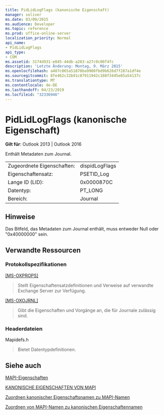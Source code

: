 ```yaml
---
title: PidLidLogFlags (kanonische Eigenschaft)
manager: soliver
ms.date: 03/09/2015
ms.audience: Developer
ms.topic: reference
ms.prod: office-online-server
localization_priority: Normal
api_name:
- PidLidLogFlags
api_type:
- COM
ms.assetid: 3174d931-e045-44db-a203-a27c9c00f4fc
description: 'Letzte Änderung: Montag, 9. März 2015'
ms.openlocfilehash: a407c065a51870ba9908fbd9b626d7f287a1df4e
ms.sourcegitcommit: 8fe462c32b91c87911942c188f3445e85a54137c
ms.translationtype: MT
ms.contentlocale: de-DE
ms.lasthandoff: 04/23/2019
ms.locfileid: "32336946"
---
```

# <a name="pidlidlogflags-canonical-property"></a>PidLidLogFlags (kanonische Eigenschaft)

  
  
**Gilt für**: Outlook 2013 | Outlook 2016 
  
Enthält Metadaten zum Journal.
  
|||
|:-----|:-----|
|Zugeordnete Eigenschaften:  <br/> |dispidLogFlags  <br/> |
|Eigenschaftensatz:  <br/> |PSETID_Log  <br/> |
|Lange ID (LID):  <br/> |0x0000870C  <br/> |
|Datentyp:  <br/> |PT_LONG  <br/> |
|Bereich:  <br/> |Journal  <br/> |
   
## <a name="remarks"></a>Hinweise

Das Bitfeld, das Metadaten zum Journal enthält, muss entweder Null oder "0x40000000" sein.
  
## <a name="related-resources"></a>Verwandte Ressourcen

### <a name="protocol-specifications"></a>Protokollspezifikationen

[[MS-OXPROPS]](https://msdn.microsoft.com/library/f6ab1613-aefe-447d-a49c-18217230b148%28Office.15%29.aspx)
  
> Stellt Eigenschaftensatzdefinitionen und Verweise auf verwandte Exchange Server zur Verfügung.
    
[[MS-OXOJRNL]](https://msdn.microsoft.com/library/2aa04fd2-0f36-4ce4-9178-c0fc70aa8d43%28Office.15%29.aspx)
  
> Gibt die Eigenschaften und Vorgänge an, die für Journale zulässig sind.
    
### <a name="header-files"></a>Headerdateien

Mapidefs.h
  
> Bietet Datentypdefinitionen.
    
## <a name="see-also"></a>Siehe auch



[MAPI-Eigenschaften](mapi-properties.md)
  
[KANONISCHE EIGENSCHAFTEN VON MAPI](mapi-canonical-properties.md)
  
[Zuordnen kanonischer Eigenschaftsnamen zu MAPI-Namen](mapping-canonical-property-names-to-mapi-names.md)
  
[Zuordnen von MAPI-Namen zu kanonischen Eigenschaftennamen](mapping-mapi-names-to-canonical-property-names.md)

